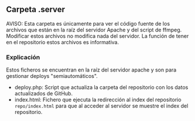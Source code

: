 ## Carpeta .server
AVISO: Esta carpeta es únicamente para ver el código fuente de los archivos que están en la raíz del servidor Apache y del script de ffmpeg. Modificar estos archivos no modifica
nada del servidor. La función de tener en el repositorio estos archivos es informativa.
### Explicación
Estos ficheros se encuentran en la raíz del servidor apache y son para gestionar deploys "semiautomáticos".
- deploy.php: Script que actualiza la carpeta del repositorio con los datos actualizados de GitHub.
- index.html: Fichero que ejecuta la redirección al index del repositorio `repo/index.html` para que al acceder al servidor se muestre el index del repositorio.
